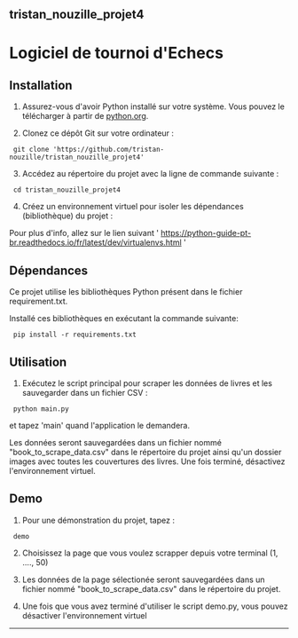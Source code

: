 ## tristan_nouzille_projet4

# Logiciel de tournoi d'Echecs



## Installation

1. Assurez-vous d'avoir Python installé sur votre système. Vous pouvez le télécharger à partir de [python.org](https://www.python.org/).

2. Clonez ce dépôt Git sur votre ordinateur :

```
 git clone 'https://github.com/tristan-nouzille/tristan_nouzille_projet4'
```

3. Accédez au répertoire du projet avec la ligne de commande suivante :

```
 cd tristan_nouzille_projet4
```

4. Créez un environnement virtuel pour isoler les dépendances (bibliothèque) du projet :

  Pour plus d'info, allez sur le lien suivant ' https://python-guide-pt-br.readthedocs.io/fr/latest/dev/virtualenvs.html '

 ## Dépendances

 Ce projet utilise les bibliothèques Python présent dans le fichier requirement.txt.

 Installé ces bibliothèques en exécutant la commande suivante:

 ```
  pip install -r requirements.txt
 ```

   
## Utilisation

1. Exécutez le script principal pour scraper les données de livres et les sauvegarder dans un fichier CSV :

 ```
  python main.py
 ```
 et tapez 'main' quand l'application le demandera.


Les données seront sauvegardées dans un fichier nommé "book_to_scrape_data.csv" dans le répertoire du projet ainsi qu'un dossier images avec toutes les couvertures des livres.
Une fois terminé, désactivez l'environnement virtuel.

## Demo 

1. Pour une démonstration du projet, tapez :

```
 demo 
```
2. Choisissez la page que vous voulez scrapper depuis votre terminal (1, ...., 50)

3. Les données de la page sélectionée seront sauvegardées dans un fichier nommé "book_to_scrape_data.csv" dans le répertoire du projet.

4. Une fois que vous avez terminé d'utiliser le script demo.py, vous pouvez désactiver l'environnement virtuel

---